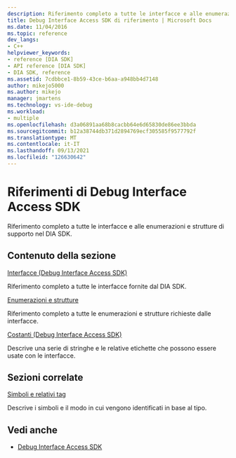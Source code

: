 ```yaml
---
description: Riferimento completo a tutte le interfacce e alle enumerazioni e strutture di supporto nel DIA SDK.
title: Debug Interface Access SDK di riferimento | Microsoft Docs
ms.date: 11/04/2016
ms.topic: reference
dev_langs:
- C++
helpviewer_keywords:
- reference [DIA SDK]
- API reference [DIA SDK]
- DIA SDK, reference
ms.assetid: 7cdbbce1-8b59-43ce-b6aa-a948bb4d7148
author: mikejo5000
ms.author: mikejo
manager: jmartens
ms.technology: vs-ide-debug
ms.workload:
- multiple
ms.openlocfilehash: d3a06891aa68b8cacbb64e6d65830de86ee3bbda
ms.sourcegitcommit: b12a38744db371d2894769ecf305585f9577792f
ms.translationtype: MT
ms.contentlocale: it-IT
ms.lasthandoff: 09/13/2021
ms.locfileid: "126630642"
---
```

# <a name="debug-interface-access-sdk-reference"></a>Riferimenti di Debug Interface Access SDK

Riferimento completo a tutte le interfacce e alle enumerazioni e strutture di supporto nel DIA SDK.

## <a name="in-this-section"></a>Contenuto della sezione

[Interfacce (Debug Interface Access SDK)](../../debugger/debug-interface-access/interfaces-debug-interface-access-sdk.md)

Riferimento completo a tutte le interfacce fornite dal DIA SDK.

[Enumerazioni e strutture](../../debugger/debug-interface-access/enumerations-and-structures.md)

Riferimento completo a tutte le enumerazioni e strutture richieste dalle interfacce.

[Costanti (Debug Interface Access SDK)](../../debugger/debug-interface-access/constants-debug-interface-access-sdk.md)

Descrive una serie di stringhe e le relative etichette che possono essere usate con le interfacce.

## <a name="related-sections"></a>Sezioni correlate

[Simboli e relativi tag](../../debugger/debug-interface-access/symbols-and-symbol-tags.md)

Descrive i simboli e il modo in cui vengono identificati in base al tipo.

## <a name="see-also"></a>Vedi anche

- [Debug Interface Access SDK](../../debugger/debug-interface-access/debug-interface-access-sdk.md)
